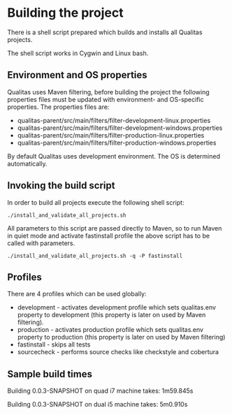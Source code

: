 # Building the project #

There is a shell script prepared which builds and installs all Qualitas projects.

The shell script works in Cygwin and Linux bash.

## Environment and OS properties ##

Qualitas uses Maven filtering, before building the project the following properties files must be updated with environment- and OS-specific properties. The properties files are:

  * qualitas-parent/src/main/filters/filter-development-linux.properties
  * qualitas-parent/src/main/filters/filter-development-windows.properties
  * qualitas-parent/src/main/filters/filter-production-linux.properties
  * qualitas-parent/src/main/filters/filter-production-windows.properties

By default Qualitas uses development environment. The OS is determined automatically.

## Invoking the build script ##

In order to build all projects execute the following shell script:

```
./install_and_validate_all_projects.sh
```

All parameters to this script are passed directly to Maven, so to run Maven in quiet mode and activate fastinstall profile the above script has to be called with parameters.

```
./install_and_validate_all_projects.sh -q -P fastinstall
```

## Profiles ##

There are 4 profiles which can be used globally:

  * development - activates development profile which sets qualitas.env property to development (this property is later on used by Maven filtering).
  * production - activates production profile which sets qualitas.env property to production (this property is later on used by Maven filtering)
  * fastinstall - skips all tests
  * sourcecheck - performs source checks like checkstyle and cobertura

## Sample build times ##

Building 0.0.3-SNAPSHOT on quad i7 machine takes: 1m59.845s

Building 0.0.3-SNAPSHOT on dual i5 machine takes: 5m0.910s